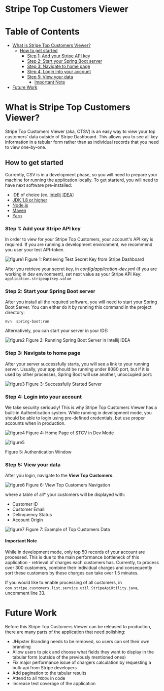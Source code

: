 # Stripe Top Customers Viewer

# Table of Contents
- [What is Stripe Top Customers Viewer?](#what-is-stripe-top-customers-viewer-)
  * [How to get started](#how-to-get-started)
    + [Step 1: Add your Stripe API key](#step-1--add-your-stripe-api-key)
    + [Step 2: Start your Spring Boot server](#step-2--start-your-spring-boot-server)
    + [Step 3: Navigate to home page](#step-3--navigate-to-home-page)
    + [Step 4: Login into your account](#step-4--login-into-your-account)
    + [Step 5: View your data](#step-5--view-your-data)
      - [Important Note](#important-note-)
- [Future Work](#future-work)

# What is Stripe Top Customers Viewer?
Stripe Top Customers Viewer (aka, CTSV) is an easy way to view your top customers' data outside of Stripe Dashboard. This allows you to see all key information in a tabular form rather than as individual records that you need to view one-by-one.

## How to get started
Currently, CSV is in a development phase, so you will need to prepare your machine for running the application locally.
To get starterd, you will need to have next software pre-installed:
* IDE of choice (ex. [Intellij IDEA])
* [JDK 1.8 or higher]
* [Node.js]
* [Maven]
* [Yarn]

### Step 1: Add your Stripe API key
In order to view for your Stripe Top Customers, your account's API key is required. 
If you are running a development environment, we recommend you user your test API-token.

![figure1](https://github.com/dmitryvinn/stripe-top-customers/blob/master/docs/assets/figure1.png "figure1")
Figure 1: Retrieving Test Secret Key from Stripe Dashboard

After you retrieve your secret key, in *config/application-dev.yml* (if you are working in dev environment), set next value as your Stripe API Key:
`application.stripeapikey.value`


### Step 2: Start your Spring Boot server
After you install all the required software, you will need to start your Spring Boot Server.
You can either do it by running this command in the project directory:
```
mvn  spring-boot:run
``` 

Alternatively, you can start your server in your IDE:

![figure2](https://github.com/dmitryvinn/stripe-top-customers/blob/master/docs/assets/figure2.png "figure2")
Figure 2: Running Spring Boot Server in Intellij IDEA

### Step 3: Navigate to home page
After your server successfully starts, you will see a link to your running server. Usually, your app should be running under 8080 port, but if it is used by other processes, Spring Boot will use another, unoccupied port:

![figure3](https://github.com/dmitryvinn/stripe-top-customers/blob/master/docs/assets/figure3.png "figure3")
Figure 3: Successfully Started Server

### Step 4: Login into your account
We take security seriously! This is why Stripe Top Customers Viewer has a built-in Authentication system. While running in development mode, you should be able to login using pre-defined credentials, but use proper accounts when in production.

![figure4](https://github.com/dmitryvinn/stripe-top-customers/blob/master/docs/assets/figure4.png "figure4")
Figure 4: Home Page of STCV in Dev Mode

![figure5](https://github.com/dmitryvinn/stripe-top-customers/blob/master/docs/assets/figure5.png "figure5")

Figure 5: Authentication Window

### Step 5: View your data
After you login, navigate to the **View Top Customers**.

![figure6](https://github.com/dmitryvinn/stripe-top-customers/blob/master/docs/assets/figure6.png "figure6")
Figure 6: View Top Customers Navigation


where a table of all* your customers will be displayed with: 
* Customer ID
* Customer Email
* Delinquency Status
* Account Origin

![figure7](https://github.com/dmitryvinn/stripe-top-customers/blob/master/docs/assets/figure7.png "figure7")
Figure 7: Example of Top Customers Data  


#### Important Note
While in development mode, only top 50 records of your account are processed. This is due to the main performance bottleneck of this application - retrieval of charges each customers has. 
Currently, to process over 300 customers, combine their individual charges and consequently sort these customers by these charges can take over 1.5 minutes. 

If you would like to enable processing of all customers, in ``com.stripe.customers.list.service.util.StripeApiUtility.java``, uncomment line 33.

# Future Work
Before this Stripe Top Customers Viewer can be released to production, there are many parts of the application that need polishing:
* JHipster Branding needs to be removed, so users can set their own branding
* Allow users to pick and choose what fields they want to display in the tabular form (outside of the previously mentioned ones)
* Fix major performance issue of chargers calculation by requesting a bulk-api from Stripe developers
* Add pagination to the tabular results
* Attend to all ```TODOs``` in code 
* Increase test coverage of the application

[AngularJS]: <http://angularjs.org>
[Spring Boot]: <http://spring.io/projects/spring-boot>
[Spring Boot]: <http://spring.io/projects/spring-boot>
[Intellij IDEA]: <https://www.jetbrains.com/idea/>
[JDK 1.8 or higher]: <https://www.oracle.com/technetwork/java/javase/downloads/jdk8-downloads-2133151.html>
[Node.js]: <https://nodejs.org/en/>
[Maven]: <https://maven.apache.org/install.html>
[Yarn]: <https://yarnpkg.com/lang/en/docs/install/>
